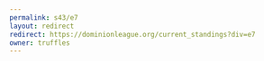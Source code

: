 ```yaml
---
permalink: s43/e7
layout: redirect
redirect: https://dominionleague.org/current_standings?div=e7
owner: truffles
---
```

